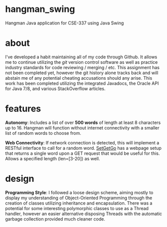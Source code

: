 # hangman_swing
Hangman Java application for CSE-337 using Java Swing

# about
I've developed a habit maintaining all of my code through Github. It allows me to continue utilizing the *git* version control software as well as practice industry standards for code reviewing / merging / etc. This assignment has not been completed yet, however the git history alone tracks back and will abstain me of any potential cheating accusations should any arise. This work has been completed utilizing the integrated Javadocs, the Oracle API for Java 7/8, and various StackOverflow articles. 

# features
<b>Autonomy</b>: Includes a list of over **500 words** of length at least 8 characters up to 16. Hangman will function without internet connectivity with a smaller list of random words to choose from.

<b>Web Connectivity</b>: If network connection is detected, this will implement a RESTful interface to call for a random word. <a href="http://randomword.setgetgo.com/">SetGetGo</a> has a webpage setup that returns a single word upon a GET request that would be useful for this. Allows a specified length (len=[3-20]) as well. 

# design
<b>Programming Style</b>: I followed a loose design scheme, aiming mostly to display my understanding of Object-Oriented Programming through the creation of classes utilizing inheritance and encapsulation. There was a potential for some interesting polymorphic classes to use as a Thread handler, however an easier alternative disposing Threads with the automatic garbage collection provided much cleaner code.
